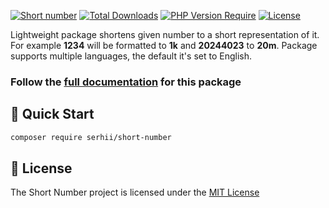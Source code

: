 [![Short number](https://github.com/SerhiiCho/short-number/actions/workflows/php.yml/badge.svg)](https://github.com/SerhiiCho/short-number/actions/workflows/php.yml)
[![Total Downloads](https://poser.pugx.org/serhii/short-number/downloads)](https://packagist.org/packages/serhii/short-number)
[![PHP Version Require](http://poser.pugx.org/serhii/short-number/require/php)](https://packagist.org/packages/serhii/short-number)
[![License](https://poser.pugx.org/serhii/short-number/license)](https://packagist.org/packages/serhii/short-number)

Lightweight package shortens given number to a short representation of it. For example **1234** will be formatted to **1k** and **20244023** to **20m**. Package supports multiple languages, the default it's set to English.

### Follow the [full documentation](https://serhiicho.github.io/short-number-docs/) for this package

## 🚀 Quick Start

```bash
composer require serhii/short-number
```

## 📄 License

The Short Number project is licensed under the [MIT License](https://github.com/SerhiiCho/short-number/blob/main/LICENSE.md)
